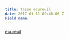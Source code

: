 ```yaml
---
title: Tasse ecureuil
date: 2017-01-11 09:46:00 Z
Field name: 
---
```


[ecureuil](http://cdn1.ideecadeau.fr/media/catalog/product/cache/3/image/1800x/040ec09b1e35df139433887a97daa66f/t/a/tasses-animaux-ideecadeau-fr_4292-18ff3639.jpg)